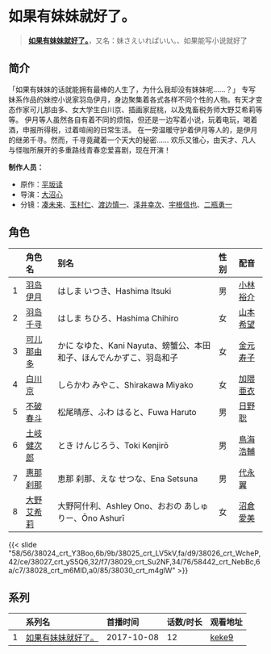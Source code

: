 # 如果有妹妹就好了。


> <u>**[如果有妹妹就好了。](http://bgm.tv/subject/213076)**</u>，又名：妹さえいればいい。、如果能写小说就好了

## 简介


「如果有妹妹的话就能拥有最棒的人生了，为什么我却没有妹妹呢……？」
专写妹系作品的妹控小说家羽岛伊月，身边聚集着各式各样不同个性的人物。有天才变态作家可儿那由多、女大学生白川京、插画家屁桃，以及鬼畜税务师大野艾希莉等等。
伊月等人虽然各自有着不同的烦恼，但还是一边写着小说，玩着电玩，喝着酒，申报所得税，过着喧闹的日常生活。
在一旁温暖守护着伊月等人的，是伊月的继弟千寻。然而，千寻竟藏着一个天大的秘密……
欢乐又锥心，由天才、凡人与怪咖所展开的多重路线青春恋爱喜剧，现在开演！

**制作人员：**
- 原作：[平坂读](http://bgm.tv/person/6422)
- 导演：[大沼心](http://bgm.tv/person/2860)
- 分镜：[凑未来](http://bgm.tv/person/14246)、[玉村仁](http://bgm.tv/person/13927)、[渡边慎一](http://bgm.tv/person/112)、[泽井幸次](http://bgm.tv/person/909)、[宇根信也](http://bgm.tv/person/26670)、[二瓶勇一](http://bgm.tv/person/14240)

## 角色

|     |   角色名   |   别名  | 性别 |  配音  |
|:--- |:------  |:----      |:---  |:--   |
| 1 | [羽岛伊月](http://bgm.tv/character/38024) | はしま いつき、Hashima Itsuki | 男 | [小林裕介](http://bgm.tv/person/13825) |
| 2 | [羽岛千寻](http://bgm.tv/character/38025) | はしま ちひろ、Hashima Chihiro | 女 | [山本希望](http://bgm.tv/person/7147) |
| 3 | [可儿那由多](http://bgm.tv/character/38026) | かに なゆた、Kani Nayuta、螃蟹公、本田和子、ほんでんかずこ、羽岛和子 | 女 | [金元寿子](http://bgm.tv/person/5941) |
| 4 | [白川京](http://bgm.tv/character/38027) | しらかわ みやこ、Shirakawa Miyako | 女 | [加隈亜衣](http://bgm.tv/person/10806) |
| 5 | [不破春斗](http://bgm.tv/character/38029) | 松尾晴彦、ふわ はると、Fuwa Haruto | 男 | [日野聡](http://bgm.tv/person/4256) |
| 6 | [土岐健次郎](http://bgm.tv/character/58442) | とき けんじろう、Toki Kenjirō | 男 | [鳥海浩輔](http://bgm.tv/person/4147) |
| 7 | [惠那刹那](http://bgm.tv/character/38028) | 恵那 刹那、えな せつな、Ena Setsuna | 男 | [代永翼](http://bgm.tv/person/4874) |
| 8 | [大野艾希莉](http://bgm.tv/character/38030) | 大野阿什利、Ashley Ono、おおの あしゅりー、Ōno Ashurī | 女 | [沼倉愛美](http://bgm.tv/person/5824) |

{{< slide "58/56/38024_crt_Y3Boo,6b/9b/38025_crt_LV5kV,fa/d9/38026_crt_WcheP,42/ce/38027_crt_yS5Q6,32/f7/38029_crt_Su2NF,34/76/58442_crt_NebBc,6a/c7/38028_crt_m6MID,a0/85/38030_crt_m4glW" >}}

## 系列

|     | 系列名       | 首播时间       | 话数/时长 | 观看地址                                                    |
| :-- | :-------- | :--------- | :---- | :------------------------------------------------------ |
| 1   |[如果有妹妹就好了。](https://bgm.tv/subject/213076)| 2017-10-08 | 12    | [keke9](https://www.keke9.app/play/22847-4-176145.html) |

